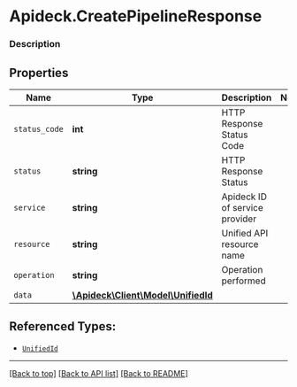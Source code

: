 # Apideck.CreatePipelineResponse

### Description

## Properties
Name | Type | Description | Notes
------------ | ------------- | ------------- | -------------
`status_code` | **int** | HTTP Response Status Code | 
`status` | **string** | HTTP Response Status | 
`service` | **string** | Apideck ID of service provider | 
`resource` | **string** | Unified API resource name | 
`operation` | **string** | Operation performed | 
`data` | [**\Apideck\Client\Model\UnifiedId**](UnifiedId.md) |  | 





## Referenced Types:





* [`UnifiedId`](UnifiedId.md)

---

[[Back to top]](#) [[Back to API list]](../../../../README.md#documentation-for-api-endpoints) [[Back to README]](../../../../README.md)


